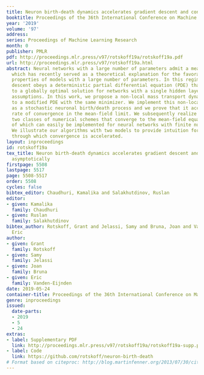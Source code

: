 ```yaml
---
title: Neuron birth-death dynamics accelerates gradient descent and converges asymptotically
booktitle: Proceedings of the 36th International Conference on Machine Learning
year: '2019'
volume: '97'
address: 
series: Proceedings of Machine Learning Research
month: 0
publisher: PMLR
pdf: http://proceedings.mlr.press/v97/rotskoff19a/rotskoff19a.pdf
url: http://proceedings.mlr.press/v97/rotskoff19a.html
abstract: Neural networks with a large number of parameters admit a mean-field description,
  which has recently served as a theoretical explanation for the favorable training
  properties of models with a large number of parameters. In this regime, gradient
  descent obeys a deterministic partial differential equation (PDE) that converges
  to a globally optimal solution for networks with a single hidden layer under appropriate
  assumptions. In this work, we propose a non-local mass transport dynamics that leads
  to a modified PDE with the same minimizer. We implement this non-local dynamics
  as a stochastic neuronal birth/death process and we prove that it accelerates the
  rate of convergence in the mean-field limit. We subsequently realize this PDE with
  two classes of numerical schemes that converge to the mean-field equation, each
  of which can easily be implemented for neural networks with finite numbers of parameters.
  We illustrate our algorithms with two models to provide intuition for the mechanism
  through which convergence is accelerated.
layout: inproceedings
id: rotskoff19a
tex_title: Neuron birth-death dynamics accelerates gradient descent and converges
  asymptotically
firstpage: 5508
lastpage: 5517
page: 5508-5517
order: 5508
cycles: false
bibtex_editor: Chaudhuri, Kamalika and Salakhutdinov, Ruslan
editor:
- given: Kamalika
  family: Chaudhuri
- given: Ruslan
  family: Salakhutdinov
bibtex_author: Rotskoff, Grant and Jelassi, Samy and Bruna, Joan and Vanden-Eijnden,
  Eric
author:
- given: Grant
  family: Rotskoff
- given: Samy
  family: Jelassi
- given: Joan
  family: Bruna
- given: Eric
  family: Vanden-Eijnden
date: 2019-05-24
container-title: Proceedings of the 36th International Conference on Machine Learning
genre: inproceedings
issued:
  date-parts:
  - 2019
  - 5
  - 24
extras:
- label: Supplementary PDF
  link: http://proceedings.mlr.press/v97/rotskoff19a/rotskoff19a-supp.pdf
- label: Code
  link: https://github.com/rotskoff/neuron-birth-death
# Format based on citeproc: http://blog.martinfenner.org/2013/07/30/citeproc-yaml-for-bibliographies/
---
```

